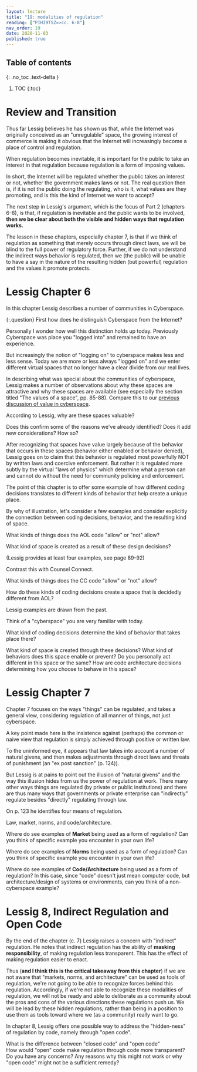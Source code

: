 ```yaml
---
layout: lecture
title: "19: modalities of regulation"
reading: ["PIHI9TSZ=>cc. 6-8"]
nav_order: 19
date: 2020-11-03
published: true
---
```


## Table of contents
{: .no_toc .text-delta } 
1. TOC 
{:toc}


# Review and Transition

Thus far Lessig believes he has shown us that, while the Internet was originally conceived as an "unregulable" space, the growing interest of commerce is making it obvious that the Internet will increasingly become a place of control and regulation.

When regulation becomes inevitable, it is important for the public to take an interest in that regulation because regulation is a form of imposing values. 

In short, the Internet will be regulated whether the public takes an interest or not, whether the government makes laws or not. The real question then is, if it is not the public doing the regulating, who is it, what values are they promoting, and is this the kind of Internet we want to accept?

The next step in Lessig's argument, which is the focus of Part 2 (chapters 6-8), is that, if regulation is inevitable and the public wants to be involved, **then we be clear about both the visible and hidden ways that regulation works.**

The lesson in these chapters, especially chapter 7, is that if we think of regulation as something that merely occurs through direct laws, we will be blind to the full power of regulatory force. Further, if we do not understand the indirect ways behavior is regulated, then we (the public) will be unable to have a say in the nature of the resulting hidden (but powerful) regulation and the values it promote protects. 

# Lessig Chapter 6

In this chapter Lessig describes a number of communities in Cyberspace.

{:.question}
First how does he distinguish Cyberspace from the Internet? 

Personally I wonder how well this distinction holds up today. Previously Cyberspace was place you "logged into" and remained to have an experience. 

But increasingly the notion of "logging on" to cyberspace makes less and less sense. Today we are more or less always "logged on" and we enter different virtual spaces that no longer have a clear divide from our real lives. 

<div class="discussion" markdown="1">

In describing what was special about the communities of cyberspace, Lessig makes a number of observations about why these spaces are attractive and why these spaces are available (see especially the section titled "The values of a space", pp. 85-88). Compare this to our [previous discussion of value in cyberspace](17-code-and-puzzles.html#making-sense-of-value-in-cyberspace).

<span class="respond"> According to Lessig, why are these spaces valuable?

<span class="respond"> Does this confirm some of the reasons we've already identified? Does it add new considerations? How so?

</div>

After recognizing that spaces have value largely because of the behavior that occurs in these spaces (behavior either enabled or behavior denied), Lessig goes on to claim that this behavior is regulated most powerfully NOT by written laws and coercive enforcement. But rather it is regulated more subtly by the virtual "laws of physics" which determine what a person can and cannot do without the need for community policing and enforcement.

The point of this chapter is to offer some example of how different coding decisions translates to different kinds of behavior that help create a unique place. 

By why of illustration, let's consider a few examples and consider explicitly the connection between coding decisions, behavior, and the resulting kind of space.

<div class="discussion" markdown="1">

<span class="respond"/> What kinds of things does the AOL code "allow" or "not" allow?

<span class="respond"/> What kind of space is created as a result of these design decisions?

(Lessig provides at least four examples, see page 89-92)

</div>

<div class="discussion" markdown="1">

Contrast this with Counsel Connect.

<span class="respond"/> What kinds of things does the CC code "allow" or "not" allow?

<span class="respond"/> How do these kinds of coding decisions create a space that is decidedly different from AOL?

</div>

<div class="discussion" markdown="1">

Lessig examples are drawn from the past. 

Think of a "cyberspace" you are very familiar with today.

<span class="respond"/> What kind of coding decisions determine the kind of behavior that takes place there? 

<span class="respond"/> What kind of space is created through these decisions? What kind of behaviors does this space enable or prevent? Do you personally act different in this space or the same? How are code architecture decisions determining how you choose to behave in this space?

</div>

# Lessig Chapter 7

Chapter 7 focuses on the ways "things" can be regulated, and takes a general view, considering regulation of all manner of things, not just cyberspace.

A key point made here is the insistence against (perhaps) the common or naive view that regulation is simply achieved through positive or written law.

To the uninformed eye, it appears that law takes into account a number of natural givens, and then makes adjustments through direct laws and threats of punishment (an "ex post sanction" (p. 124)).

But Lessig is at pains to point out the illusion of "natural givens" and the way this illusion hides from us the power of regulation at work. There many other ways things are regulated (by private or public institutions) and there are thus many ways that governments or private enterprise can "indirectly" regulate besides "directly" regulating through law.


<div class="discussion" markdown="1">

On p. 123 he identifies four means of regulation.

Law, market, norms, and code/architecture.

<span class="respond"> Where do see examples of **Market** being used as a form of regulation? Can you think of specific example you encounter in your own life?

<span class="respond"> Where do see examples of **Norms** being used as a form of regulation? Can you think of specific example you encounter in your own life?

<span class="respond"> Where do see examples of **Code/Architecture** being used as a form of regulation? In this case, since "code" doesn't just mean computer code, but architecture/design of systems or environments, can you think of a non-cyberspace example?

</div>

# Lessig 8, Indirect Regulation and Open Code

By the end of the chapter (c. 7) Lessig raises a concern with "indirect" regulation. He notes that indirect regulation has the ability of **masking responsibility**, of making regulation less transparent. This has the effect of making regulation easier to enact. 

Thus (**and I think this is the critical takeaway from this chapter**) if we are not aware that "markets, norms, and architecture" can be used as tools of regulation, we're not going to be able to recognize forces behind this regulation. Accordingly, if we're not able to recognize these modalities of regulation, we will not be ready and able to deliberate as a community about the pros and cons of the various directions these regulations push us. We will be lead by these hidden regulations, rather than being in a position to use them as tools toward where we (as a community) really want to go.

In chapter 8, Lessig offers one possible way to address the "hidden-ness" of regulation by code, namely through "open code".

<div class="discussion" markdown="1">

<div class="respond"/> What is the difference between "closed code" and "open code"

<div class="respond"/> How would "open" code make regulation through code more transparent? 

<div class="respond"/> Do you have any concerns? Any reasons why this might not work or why "open code" might not be a sufficient remedy?
</div>

<!-- ## An analogy: thinking about the way media regulates our encounter with the message.

The quartet of "law, market, norms, and architecture" also seems like it could be a useful of looking at the concept of "media" in a loose sense. 

If part of the task of this course is to examine how media is affecting consciousness, we're going to need to have a robust sense of media, the context/environment/economies in which media do and do not exist, and how this wider environment that comes with a media contributes to the overall impact on consciousness.

For instance we might think about the book.

A book certainly has a kind of **architecture or code**. This might be the most obvious aspect of it as a piece of technology. Thus the book as piece of technology, as piece of code, invites us think and not think in certain ways. The "page" as a unit of information is certainly one consequence. The linearity of thought might be another. The notion of authorship might be another.

But authorship might lead us to consider the book as particular piece of the book **market**. The book/publishing market controls and effects and how we encounter the book and information, which books and which information we can encounter, and the ways in which we can and cannot interact with that information.

A book is marketed as having an author. Thus, doesn't the market in some construct our notion what an author is and what isn't. Author in many cases functions as a brand. (But we have ghost writers, we have forgotten co-authors, editors, all kinds of contributors that the book and the market tend to occlude).

The marketing of a book also contributes to how we encounter the message. Who the publisher is, the cost of the book, the look of the paper, print, all add weight to the boks authority or conversely cast doubt on its authority

**Norms** also seem to effect how we receive information from books.

Lessig points to education as one of the clearest ways norms are established. And education of course can and is subject to regulation.

 We are of course "taught" how to read. No one is born reading. How does education effect how we read?

Consider the kinds of tests we are given and the kinds of questions that these tests asks. How does this effect the "message" that we get from this "medium"?

What kind of books does education push us to read? How does this shape the norms and expectations of reading?

Laws of course can also have a direct impact, censorship, being for example the most obvious.



A central problem identified in the last chapter was that other modalities of regulation, especially code/architecture has immense power to control behavior but is also difficult to make transparent. 

Here Lessig consider one way the use of other modalities (direct laws) could help make other modalities of regulation more transparent.

**NOTE** As we think about our final assignment (namely policy proposals) this is one good example of policy proposal that you could examine more closely.  -->








